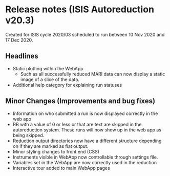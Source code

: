 # Release notes (ISIS Autoreduction v20.3)

Created for ISIS cycle 2020/03 scheduled to run between 10 Nov 2020 and 17 Dec 2020.

## Headlines
* Static plotting within the WebApp
  * Such as all successfully reduced MARI data can now display a static image of a slice of the data.
* Additional help category for explaining run statuses

## Minor Changes (Improvements and bug fixes)
* Information on who submitted a run is now displayed correctly in the web app
* RB with a value of 0 or less or that are text are skipped in the autoreduction system. These runs will now show up in the web app as being skipped.
* Reduction output directories now have a different structure depending on if they are marked as flat output.
* Minor styling changes to front end (CSS)
* Instruments visible in WebApp now controllable through settings file.
* Variables set in the WebApp are now correctly used in the reduction
* Interactive tour added to main WebApp pages